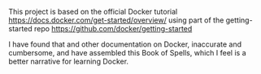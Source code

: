 This project is based on the official Docker tutorial https://docs.docker.com/get-started/overview/ using part of the getting-started repo https://github.com/docker/getting-started 

I have found that and other documentation on Docker, inaccurate and cumbersome, and have assembled this Book of Spells, which I feel is a better narrative for learning Docker.

